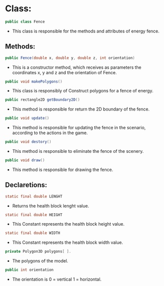 # Class:

```java
public class Fence
```

* This class is responsible for the methods and attributes of energy fence.

## Methods:

```java
public Fence(double x, double y, double z, int orientation)
```

* This is a constructor method, which receives as parameters the coordinates x, y and z and the orientation of Fence.

```java
public void makePolygons()
```

* This class is responsibly of Construct polygons for a fence of energy.

```java
public rectangle2D getBoundary2D()
```

* This method is responsible for return the 2D boundary of the fence.

```java
public void update()
```

* This method is responsible for updating the fence in the scenario, according to the actions in the game.

```java
public void destory()
```

* This method is responsible to eliminate the fence of the scenery.

```java
public void draw()
```
* This method is responsible for drawing the fence.

## Declaretions:
```java
static final double LENGHT
```
* Returns the health block lenght value.

```java
static final double HEIGHT
```
* This Constant represents the health block height value.

```java
static final double WIDTH
```
* This Constant represents the health block width value.

```java
private Polygon3D polygons[ ].
```
* The polygons of the model.

```java
public int orientation
```
* The orientation is 0 = vertical   1 = horizontal.
